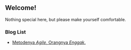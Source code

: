 ## Welcome!

Nothing special here, but please make yourself comfortable.

### Blog List
- [Metodenya _Agile_, Orangnya _Enggak_.](blog/agile/)
